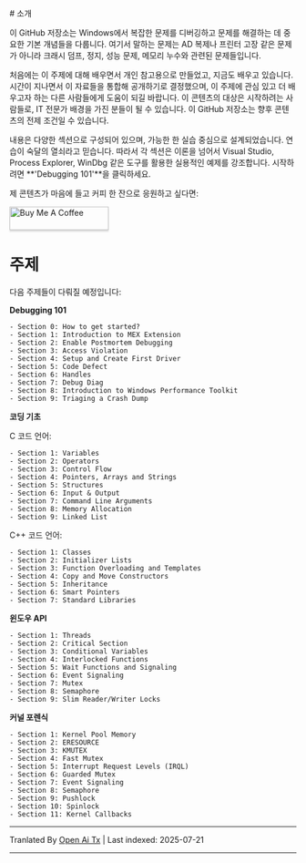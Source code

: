 <translate-content># 소개

이 GitHub 저장소는 Windows에서 복잡한 문제를 디버깅하고 문제를 해결하는 데 중요한 기본 개념들을 다룹니다. 여기서 말하는 문제는 AD 복제나 프린터 고장 같은 문제가 아니라 크래시 덤프, 정지, 성능 문제, 메모리 누수와 관련된 문제들입니다.

처음에는 이 주제에 대해 배우면서 개인 참고용으로 만들었고, 지금도 배우고 있습니다. 시간이 지나면서 이 자료들을 통합해 공개하기로 결정했으며, 이 주제에 관심 있고 더 배우고자 하는 다른 사람들에게 도움이 되길 바랍니다. 이 콘텐츠의 대상은 시작하려는 사람들로, IT 전문가 배경을 가진 분들이 될 수 있습니다. 이 GitHub 저장소는 향후 콘텐츠의 전제 조건일 수 있습니다.

내용은 다양한 섹션으로 구성되어 있으며, 가능한 한 실습 중심으로 설계되었습니다. 연습이 숙달의 열쇠라고 믿습니다. 따라서 각 섹션은 이론을 넘어서 Visual Studio, Process Explorer, WinDbg 같은 도구를 활용한 실용적인 예제를 강조합니다. 시작하려면 **'Debugging 101'**을 클릭하세요.

제 콘텐츠가 마음에 들고 커피 한 잔으로 응원하고 싶다면:

<a href="https://www.buymeacoffee.com/debugprivilege" target="_blank"><img src="https://www.buymeacoffee.com/assets/img/custom_images/orange_img.png" alt="Buy Me A Coffee" style="height: 41px !important;width: 174px !important;box-shadow: 0px 3px 2px 0px rgba(190, 190, 190, 0.5) !important;-webkit-box-shadow: 0px 3px 2px 0px rgba(190, 190, 190, 0.5) !important;" ></a>

# 주제

다음 주제들이 다뤄질 예정입니다:

**Debugging 101**

```
- Section 0: How to get started?
- Section 1: Introduction to MEX Extension
- Section 2: Enable Postmortem Debugging
- Section 3: Access Violation
- Section 4: Setup and Create First Driver
- Section 5: Code Defect
- Section 6: Handles
- Section 7: Debug Diag
- Section 8: Introduction to Windows Performance Toolkit
- Section 9: Triaging a Crash Dump
```
**코딩 기초**

C 코드 언어:


```
- Section 1: Variables
- Section 2: Operators
- Section 3: Control Flow
- Section 4: Pointers, Arrays and Strings
- Section 5: Structures
- Section 6: Input & Output
- Section 7: Command Line Arguments
- Section 8: Memory Allocation
- Section 9: Linked List
```
C++ 코드 언어:


```
- Section 1: Classes
- Section 2: Initializer Lists
- Section 3: Function Overloading and Templates
- Section 4: Copy and Move Constructors
- Section 5: Inheritance
- Section 6: Smart Pointers
- Section 7: Standard Libraries
```
**윈도우 API**


```
- Section 1: Threads
- Section 2: Critical Section
- Section 3: Conditional Variables
- Section 4: Interlocked Functions
- Section 5: Wait Functions and Signaling
- Section 6: Event Signaling
- Section 7: Mutex
- Section 8: Semaphore
- Section 9: Slim Reader/Writer Locks
```
**커널 포렌식**


```
- Section 1: Kernel Pool Memory
- Section 2: ERESOURCE
- Section 3: KMUTEX
- Section 4: Fast Mutex
- Section 5: Interrupt Request Levels (IRQL)
- Section 6: Guarded Mutex
- Section 7: Event Signaling
- Section 8: Semaphore
- Section 9: Pushlock
- Section 10: Spinlock
- Section 11: Kernel Callbacks
```


---

Tranlated By [Open Ai Tx](https://github.com/OpenAiTx/OpenAiTx) | Last indexed: 2025-07-21

---
